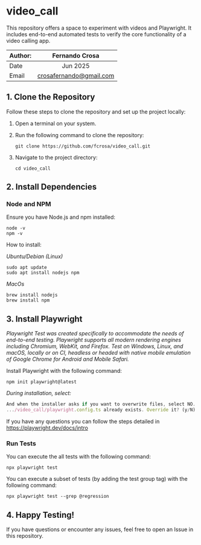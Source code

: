 # video_call
This repository offers a space to experiment with videos and Playwright. 
It includes end-to-end automated tests to verify the core functionality of a video calling app.


| Author:       | Fernando Crosa            |
| ------------- |:-------------:            |
| Date          | Jun 2025                  |
| Email         | crosafernando@gmail.com   |


## 1. Clone the Repository

Follow these steps to clone the repository and set up the project locally:

1. Open a terminal on your system.
2. Run the following command to clone the repository:

    ```
    git clone https://github.com/fcrosa/video_call.git
    ```

3. Navigate to the project directory:

    ```
    cd video_call
    ```

## 2. Install Dependencies

### Node and NPM

Ensure you have Node.js and npm installed:
```
node -v
npm -v
``` 

How to install:

_Ubuntu/Debian (Linux)_
```
sudo apt update
sudo apt install nodejs npm
```
_MacOs_
``` 
brew install nodejs
brew install npm
```

## 3. Install Playwright
_Playwright Test was created specifically to accommodate the needs of end-to-end testing. Playwright supports all modern rendering engines including Chromium, WebKit, and Firefox. Test on Windows, Linux, and macOS, locally or on CI, headless or headed with native mobile emulation of Google Chrome for Android and Mobile Safari._

Install Playwright with the following command:
```
npm init playwright@latest
```

_During installation, select:_
``` typescript and "tests" folder to store the tests.
And when the installer asks if you want to overwrite files, select NO.
.../video_call/playwright.config.ts already exists. Override it? (y/N) · 
```

If you have any questions you can follow the steps detailed in
https://playwright.dev/docs/intro

### Run Tests
You can execute the all tests with the following command:
```
npx playwright test
```

You can execute a subset of tests (by adding the test group tag) with the following command:
```
npx playwright test --grep @regression
```

## 4. Happy Testing!
If you have questions or encounter any issues, feel free to open an Issue in this repository.